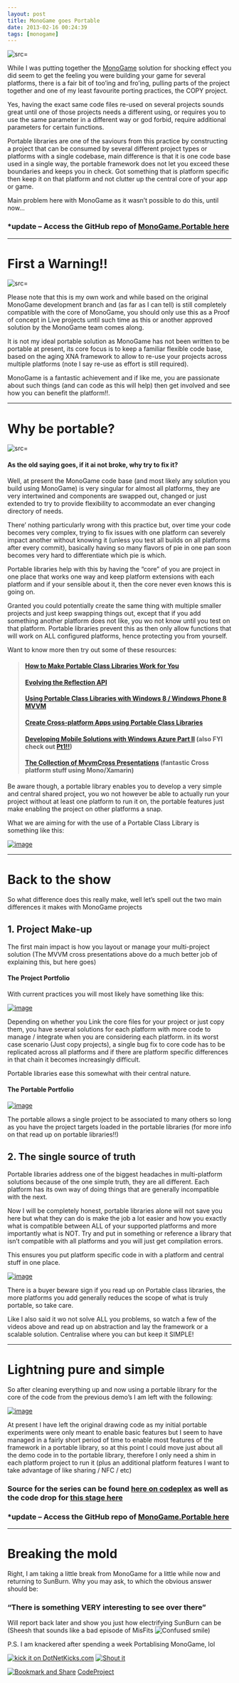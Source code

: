 ```yaml
---
layout: post
title: MonoGame goes Portable
date: 2013-02-16 00:24:39
tags: [monogame]
---
```


![src=]()

While I was putting together the [MonoGame](http://monogame.net/) solution for shocking effect you did seem to get the feeling you were building your game for several platforms, there is a fair bit of too’ing and fro’ing, pulling parts of the project together and one of my least favourite porting practices, the COPY project.

Yes, having the exact same code files re-used on several projects sounds great until one of those projects needs a different using, or requires you to use the same parameter in a different way or god forbid, require additional parameters for certain functions.

Portable libraries are one of the saviours from this practice by constructing a project that can be consumed by several different project types or platforms with a single codebase, main difference is that it is one code base used in a single way, the portable framework does not let you exceed these boundaries and keeps you in check.  Got something that is platform specific then keep it on that platform and not clutter up the central core of your app or game.

Main problem here with MonoGame as it wasn’t possible to do this, until now…

### **\*update – Access the GitHub repo of [MonoGame.Portable here](https://github.com/DDReaper/MonoGame/tree/develop.portable "MonoGame.Portable on GitHub")**

* * *

# First a Warning!!

![src=]()

Please note that this is my own work and while based on the original MonoGame development branch and (as far as I can tell) is still completely compatible with the core of MonoGame, you should only use this as a Proof of concept in Live projects until such time as this or another approved solution by the MonoGame team comes along.

It is not my ideal portable solution as MonoGame has not been written to be portable at present, its core focus is to keep a familiar flexible code base, based on the aging XNA framework to allow to re-use your projects across multiple platforms (note I say re-use as effort is still required).

MonoGame is a fantastic achievement and if like me, you are passionate about such things (and can code as this will help) then get involved and see how you can benefit the platform!!.

* * *

# Why be portable?

![src=]()

#### As the old saying goes, if it ai not broke, why try to fix it?

Well, at present the MonoGame code base (and most likely any solution you build using MonoGame) is very singular for almost all platforms, they are very intertwined and components are swapped out, changed or just extended to try to provide flexibility to accommodate an ever changing directory of needs.

There’ nothing particularly wrong with this practice but, over time your code becomes very complex, trying to fix issues with one platform can severely impact another without knowing it (unless you test all builds on all platforms after every commit), basically having so many flavors of pie in one pan soon becomes very hard to differentiate which pie is which.

Portable libraries help with this by having the “core” of you are project in one place that works one way and keep platform extensions with each platform and if your sensible about it, then the core never even knows this is going on.

Granted you could potentially create the same thing with multiple smaller projects and just keep swapping things out, except that if you add something another platform does not like, you wo not know until you test on that platform. Portable libraries prevent this as then only allow functions that will work on ALL configured platforms, hence protecting you from yourself.

Want to know more then try out some of these resources:

> #### [How to Make Portable Class Libraries Work for You](http://blogs.msdn.com/b/dsplaisted/archive/2012/08/27/how-to-make-portable-class-libraries-work-for-you)
> 
> #### [Evolving the Reflection API](http://blogs.msdn.com/b/dotnet/archive/2012/08/28/evolving-the-reflection-api)
> 
> #### [Using Portable Class Libraries with Windows 8 / Windows Phone 8 MVVM](http://mobile.dzone.com/articles/using-portable-class-libraries)
> 
> #### [Create Cross-platform Apps using Portable Class Libraries](http://channel9.msdn.com/Events/Build/2012/3-004)
> 
> #### [Developing Mobile Solutions with Windows Azure Part II](http://channel9.msdn.com/Events/Build/2012/3-039) (also FYI check out [Pt1!!](http://channel9.msdn.com/Events/Build/2012/3-057))
> 
> #### [The Collection of MvvmCross Presentations](https://github.com/slodge/MvvmCross-Presentations)  (fantastic Cross platform stuff using Mono/Xamarin)

Be aware though, a portable library enables you to develop a very simple and central shared project, you wo not however be able to actually run your project without at least one platform to run it on, the portable features just make enabling the project on other platforms a snap.

What we are aiming for with the use of a Portable Class Library is something like this:

[![image](/assets/img/wordpress/2013/02/image9.png "image")](/assets/img/wordpress/2013/02/image9.png)

* * *

# Back to the show

So what difference does this really make, well let’s spell out the two main differences it makes with MonoGame projects

## 1. Project Make-up

The first main impact is how you layout or manage your multi-project solution (The MVVM cross presentations above do a much better job of explaining this, but here goes)

#### The Project Portfolio

With current practices you will most likely have something like this:

[![image](/assets/img/wordpress/2013/02/image10.png "image")](/assets/img/wordpress/2013/02/image10.png)

Depending on whether you Link the core files for your project or just copy them, you have several solutions for each platform with more code to manage / integrate when you are considering each platform. in its worst case scenario (Just copy projects), a single bug fix to core code has to be replicated across all platforms and if there are platform specific differences in that chain it becomes increasingly difficult.

Portable libraries ease this somewhat with their central nature.

#### The Portable Portfolio

[![image](/assets/img/wordpress/2013/02/image11.png "image")](/assets/img/wordpress/2013/02/image11.png)

The portable allows a single project to be associated to many others so long as you have the project targets loaded in the portable libraries (for more info on that read up on portable libraries!!)

## 2. The single source of truth

Portable libraries address one of the biggest headaches in multi-platform solutions because of the one simple truth, they are all different.  Each platform has its own way of doing things that are generally incompatible with the next.

Now I will be completely honest, portable libraries alone will not save you here but what they can do is make the job a lot easier and how you exactly what is compatible between ALL of your supported platforms and more importantly what is NOT.  Try and put in something or reference a library that isn’t compatible with all platforms and you will just get compilation errors.

This ensures you put platform specific code in with a platform and central stuff in one place.

[![image](/assets/img/wordpress/2013/02/image12.png "image")](/assets/img/wordpress/2013/02/image12.png)

There is a buyer beware sign if you read up on Portable class libraries, the more platforms you add generally reduces the scope of what is truly portable, so take care.

Like I also said it wo not solve ALL you problems, so watch a few of the videos above and read up on abstraction and lay the framework or a scalable solution. Centralise where you can but keep it SIMPLE!

* * *

# Lightning pure and simple

So after cleaning everything up and now using a portable library for the core of the code from the previous demo’s I am left with the following:

[![image](/assets/img/wordpress/2013/02/image13.png "image")](/assets/img/wordpress/2013/02/image13.png)

At present I have left the original drawing code as my initial portable experiments were only meant to enable basic features but I seem to have managed in a fairly short period of time to enable most features of the framework in a portable library, so at this point I could move just about all the demo code in to the portable library, therefore I only need a shim in each platform project to run it (plus an additional platform features I want to take advantage of like sharing / NFC / etc)

### Source for the series can be found [here on codeplex](http://lightningdemo.codeplex.com/) as well as the code drop for [this stage here](http://lightningdemo.codeplex.com/releases/view/101998)

### **\*update – Access the GitHub repo of [MonoGame.Portable here](https://github.com/DDReaper/MonoGame/tree/develop.portable "MonoGame.Portable on GitHub")**

* * *

# Breaking the mold

Right, I am taking a little break from MonoGame for a little while now and returning to SunBurn.  Why you may ask, to which the obvious answer should be:

### “There is something VERY interesting to see over there”

Will report back later and show you just how electrifying SunBurn can be (Sheesh that sounds like a bad episode of MisFits ![Confused smile](/assets/img/wordpress/2013/02/wlEmoticon-confusedsmile.png))

P.S. I am knackered after spending a week Portablising MonoGame, lol

[![kick it on DotNetKicks.com](http://www.dotnetkicks.com/Services/Images/KickItImageGenerator.ashx?url=http://darkgenesis.zenithmoon.com/?p=2084&bgcolor=6600FF)](http://www.dotnetkicks.com/kick/?url=http://darkgenesis.zenithmoon.com/?p=2084) [![Shout it](http://dotnetshoutout.com/image.axd?url=http://darkgenesis.zenithmoon.com/?p=2084)](http://dotnetshoutout.com/Submit?url=http://darkgenesis.zenithmoon.com/?p=2084)<script type="text/javascript">// <![CDATA[
var dzone_url = 'http://darkgenesis.zenithmoon.com/?p=2084';
// ]]></script>  
<script type="text/javascript">// <![CDATA[
var dzone_title = 'MonoGame goes Portable';
// ]]></script>  
<script type="text/javascript">// <![CDATA[
var dzone_blurb = 'MonoGame goes Portable';
// ]]></script>  
<script type="text/javascript">// <![CDATA[
var dzone_style = '2';
// ]]></script>  
<script type="text/javascript" src="http://widgets.dzone.com/links/widgets/zoneit.js" language="javascript"></script><script type="text/javascript">// <![CDATA[
var addthis_pub="runxc1";
// ]]></script>[![Bookmark and Share](http://s7.addthis.com/static/btn/lg-share-en.gif)](http://www.addthis.com/bookmark.php?v=20)  <script type="text/javascript" src="http://s7.addthis.com/js/200/addthis_widget.js"></script>[CodeProject](http://www.codeproject.com/script/Articles/BlogFeedList?amid=9502591)
